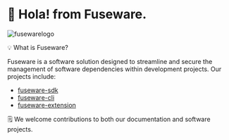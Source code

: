 # 👋 Hola! from Fuseware.

![fusewarelogo](https://github.com/user-attachments/assets/06f4e1f1-b21b-47fc-8106-e4af6bcec961)

💡 What is Fuseware?

Fuseware is a software solution designed to streamline and secure the management of software dependencies within development projects. Our projects include:
+ [fuseware-sdk](https://github.com/Fuseware/fuseware-sdk)
+ [fuseware-cli](https://github.com/Fuseware/fuseware-cli)
+ [fuseware-extension](https://github.com/Fuseware/fuseware-extension)

🗒️ We welcome contributions to both our documentation and software projects.
